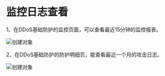 # 监控日志查看

1、在DDoS基础防护的监控页面，可以查看最近15分钟的监控报表。

![创建对象](https://github.com/jdcloudcom/cn/blob/edit/image/Basic%20Anti-DDos/report01.png)

2、在DDoS基础防护的防护明细页，能查看最近一个月的攻击日志。

![创建对象](https://github.com/jdcloudcom/cn/blob/edit/image/Basic%20Anti-DDos/report02.png)
